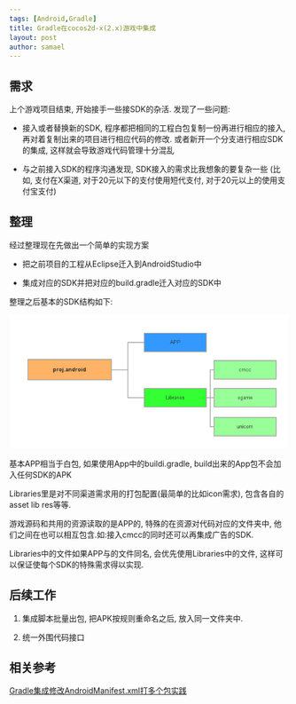 ```yaml
---
tags: [Android,Gradle]
title: Gradle在cocos2d-x(2.x)游戏中集成
layout: post
author: samael
---
```

## 需求

上个游戏项目结束, 开始接手一些接SDK的杂活. 发现了一些问题:

* 接入或者替换新的SDK, 程序都把相同的工程白包复制一份再进行相应的接入, 再对着复制出来的项目进行相应代码的修改. 或者新开一个分支进行相应SDK的集成, 这样就会导致游戏代码管理十分混乱

* 与之前接入SDK的程序沟通发现, SDK接入的需求比我想象的要复杂一些 (比如, 支付在X渠道, 对于20元以下的支付使用短代支付, 对于20元以上的使用支付宝支付)

## 整理

经过整理现在先做出一个简单的实现方案

* 把之前项目的工程从Eclipse迁入到AndroidStudio中

* 集成对应的SDK并把对应的build.gradle迁入对应的SDK中

整理之后基本的SDK结构如下:

![struct](/img/Gradle项目结构.png)

基本APP相当于白包, 如果使用App中的buildi.gradle, build出来的App包不会加入任何SDK的APK

Libraries里是对不同渠道需求用的打包配置(最简单的比如icon需求), 包含各自的asset lib res等等.

游戏源码和共用的资源读取的是APP的, 特殊的在资源对代码对应的文件夹中, 他们之间在也可以相互包含.如:接入cmcc的同时还可以再集成广告的SDK.

Libraries中的文件如果APP与的文件同名, 会优先使用Libraries中的文件, 这样可以保证使每个SDK的特殊需求得以实现.

## 后续工作

1. 集成脚本批量出包, 把APK按规则重命名之后, 放入同一文件夹中.

2. 统一外围代码接口

## 相关参考
[Gradle集成修改AndroidManifest.xml打多个包实践](https://testerhome.com/topics/1708)

